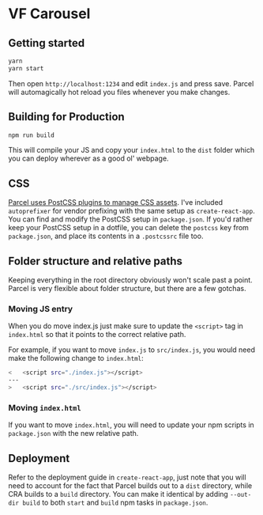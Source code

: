 # VF Carousel

## Getting started

```bash
yarn
yarn start
```

Then open `http://localhost:1234` and edit `index.js` and press save. Parcel
will automagically hot reload you files whenever you make changes.

## Building for Production

```bash
npm run build
```

This will compile your JS and copy your `index.html` to the `dist` folder which
you can deploy wherever as a good ol' webpage.

## CSS

[Parcel uses PostCSS plugins to manage CSS assets](https://parceljs.org/transforms.html#postcss).
I've included `autoprefixer` for vendor prefixing with the same setup as
`create-react-app`. You can find and modify the PostCSS setup in `package.json`.
If you'd rather keep your PostCSS setup in a dotfile, you can delete the
`postcss` key from `package.json`, and place its contents in a `.postcssrc` file
too.

## Folder structure and relative paths

Keeping everything in the root directory obviously won't scale past a point.
Parcel is very flexible about folder structure, but there are a few gotchas.

### Moving JS entry

When you do move index.js just make sure to update the `<script>` tag in
`index.html` so that it points to the correct relative path.

For example, if you want to move `index.js` to `src/index.js`, you would need
make the following change to `index.html`:

```bash
<   <script src="./index.js"></script>
---
>   <script src="./src/index.js"></script>
```

### Moving `index.html`

If you want to move `index.html`, you will need to update your npm scripts in
`package.json` with the new relative path.

## Deployment

Refer to the deployment guide in `create-react-app`, just note that you will
need to account for the fact that Parcel builds out to a `dist` directory, while
CRA builds to a `build` directory. You can make it identical by adding
`--out-dir build` to both `start` and `build` npm tasks in `package.json`.
